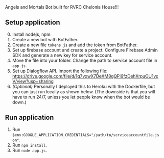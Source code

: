 Angels and Mortals Bot built for RVRC Chelonia House!!!

## Setup application

0. Install nodejs, npm
1. Create a new bot with BotFather.
2. Create a new file ```tokens.js``` and add the token from BotFather.
3. Set up firebase account and create a project. Configure Firebase Admin SDK and generate a new key for service account.
4. Move the file into your folder. Change the path to service account file in ```app.js```.
5. Set up Dialogflow API. Import the following file: https://drive.google.com/file/d/1q7vxwX7DeXM8gQPI6fzDehXrpuOU1voV/view?usp=sharing
6. *(Optional)* Personally I deployed this to Heroku with the Dockerfile, but you can just run locally as shown below. (The downside is that you will have to run 24/7, unless you let people know when the bot would be down.)

## Run application
1. Run ```$env:GOOGLE_APPLICATION_CREDENTIALS="/path/to/serviceaccountfile.json"```.
2. Run ```npm install```.
3. Run ```node app.js```.
